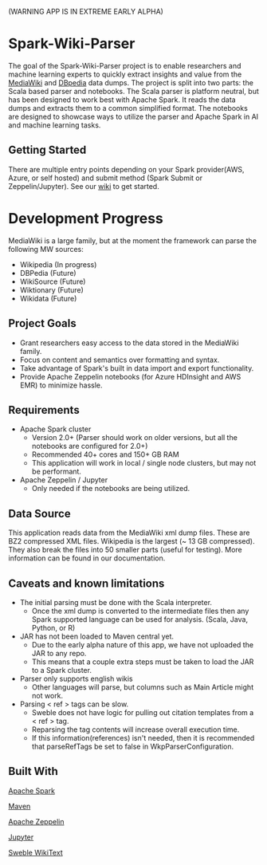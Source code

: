 (WARNING APP IS IN EXTREME EARLY ALPHA)

# Spark-Wiki-Parser
The goal of the Spark-Wiki-Parser project is to enable researchers and machine learning experts to quickly extract insights and value from the [MediaWiki](https://wikimediafoundation.org/wiki/Our_projects) and [DBpedia]( http://wiki.dbpedia.org/) data dumps.  The project is split into two parts: the Scala based parser and notebooks.  The Scala parser is platform neutral, but has been designed to work best with Apache Spark.  It reads the data dumps and extracts them to a common simplified format.  The notebooks are designed to showcase ways to utilize the parser and Apache Spark in AI and machine learning tasks.

## Getting Started
There are multiple entry points depending on your Spark provider(AWS, Azure, or self hosted) and submit method (Spark Submit or Zeppelin/Jupyter).  See our [wiki](https://github.com/nielsenbe/Spark-Wiki-Parser/wiki) to get started.

# Development Progress
MediaWiki is a large family, but at the moment the framework can parse the following MW sources:
* Wikipedia (In progress)
* DBPedia (Future)
* WikiSource (Future)
* Wiktionary (Future)
* Wikidata (Future)

## Project Goals
* Grant researchers easy access to the data stored in the MediaWiki family.
* Focus on content and semantics over formatting and syntax.
* Take advantage of Spark's built in data import and export functionality.
* Provide Apache Zeppelin notebooks (for Azure HDInsight and AWS EMR) to minimize hassle.

## Requirements
* Apache Spark cluster 
  * Version 2.0+ (Parser should work on older versions, but all the notebooks are configured for 2.0+)
  * Recommended 40+ cores and 150+ GB RAM
  * This application will work in local / single node clusters, but may not be performant.
* Apache Zeppelin / Jupyter
  * Only needed if the notebooks are being utilized.

## Data Source
This application reads data from the MediaWiki xml dump files.  These are BZ2 compressed XML files.  Wikipedia is the largest (~ 13 GB compressed).  They also break the files into 50 smaller parts (useful for testing).  More information can be found in our documentation.

## Caveats and known limitations
* The initial parsing must be done with the Scala interpreter.
  * Once the xml dump is converted to the intermediate files then any Spark supported language can be used for analysis. (Scala, Java, Python, or R)
* JAR has not been loaded to Maven central yet.
  * Due to the early alpha nature of this app, we have not uploaded the JAR to any repo.
  * This means that a couple extra steps must be taken to load the JAR to a Spark cluster.
* Parser only supports english wikis
  * Other languages will parse, but columns such as Main Article might not work.
* Parsing < ref > tags can be slow.
  * Sweble does not have logic for pulling out citation templates from a < ref > tag.
  * Reparsing the tag contents will increase overall execution time.
  * If this information(references) isn't needed, then it is recommended that parseRefTags be set to false in WkpParserConfiguration.
  
## Built With
[Apache Spark](https://spark.apache.org/)

[Maven](https://maven.apache.org/)

[Apache Zeppelin](https://zeppelin.apache.org/)

[Jupyter](http://jupyter.org/)

[Sweble WikiText](https://github.com/sweble/sweble-wikitext)